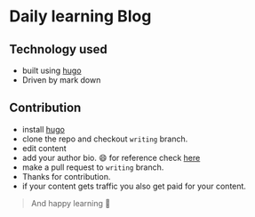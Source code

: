 # Daily learning Blog

## Technology used
- built using [hugo](https://gohugo.io/)
- Driven by mark down

## Contribution
- install [hugo](https://gohugo.io/)
- clone the repo and checkout `writing` branch.
- edit content
- add your author bio. :smile: for reference check [here](https://github.com/vanpariyar/vanpariyar.github.io/tree/writing/content/author)
- make a pull request to `writing` branch.
- Thanks for contribution.
- if your content gets traffic you also get paid for your content.

> And happy learning :tada:
